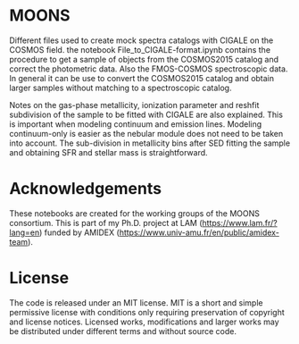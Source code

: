 # MOONS

Different files used to create mock spectra catalogs with CIGALE on the COSMOS field. the notebook File_to_CIGALE-format.ipynb contains the procedure to get a sample of objects from the COSMOS2015 catalog and correct the photometric data. Also the FMOS-COSMOS spectroscopic data. In general it can be use to convert the COSMOS2015 catalog and obtain larger samples without matching to a spectroscopic catalog. 

Notes on the gas-phase metallicity, ionization parameter and reshfit subdivision of the sample to be fitted with CIGALE are also explained. This is important when modeling continuum and emission lines. Modeling continuum-only is easier as the nebular module does not need to be taken into account. The sub-division in metallicity bins after SED fitting the sample and obtaining SFR and stellar mass is straightforward.

# Acknowledgements

These notebooks are created for the working groups of the MOONS consortium. This is part of my Ph.D. project at LAM (https://www.lam.fr/?lang=en) funded by AMIDEX (https://www.univ-amu.fr/en/public/amidex-team).

# License

The code is released under an MIT license. MIT is a short and simple permissive license with conditions only requiring preservation of copyright and license notices. Licensed works, modifications and larger works may be distributed under different terms and without source code.
